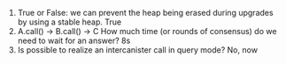 1. True or False: we can prevent the heap being erased during upgrades by using a stable heap.
True
2. A.call() -> B.call() -> C How much time (or rounds of consensus) do we need to wait for an answer?
8s
3. Is possible to realize an intercanister call in query mode?
No, now